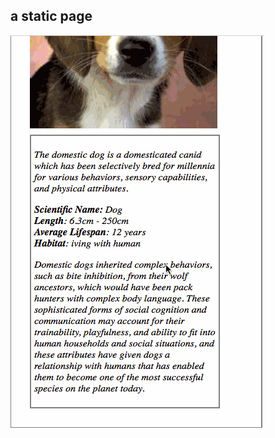 ## a static page
![image](https://github.com/LittleStupid/ud_front_end_cards_master/blob/master/dog_page.gif)
